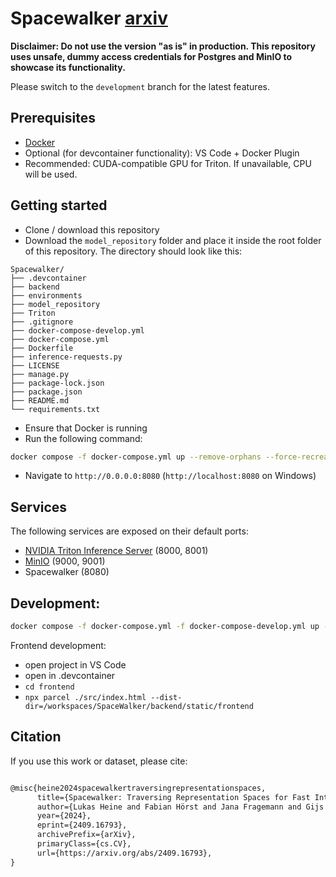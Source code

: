 # Spacewalker [arxiv](https://arxiv.org/abs/2409.16793)

__Disclaimer: Do not use the version "as is" in production. This repository uses unsafe, dummy access credentials for Postgres and MinIO to showcase its functionality.__

Please switch to the `development` branch for the latest features.
## Prerequisites
- [Docker](https://www.docker.com/get-started/)
- Optional (for devcontainer functionality): VS Code + Docker Plugin
- Recommended: CUDA-compatible GPU for Triton. If unavailable, CPU will be used.

## Getting started

- Clone / download this repository
- Download the `model_repository` folder and place it inside the root folder of this repository. The directory should look like this:
```
Spacewalker/
├── .devcontainer
├── backend
├── environments
├── model_repository
├── Triton
├── .gitignore
├── docker-compose-develop.yml
├── docker-compose.yml
├── Dockerfile
├── inference-requests.py
├── LICENSE
├── manage.py
├── package-lock.json
├── package.json
├── README.md
└── requirements.txt
```
- Ensure that Docker is running
- Run the following command:

```bash
docker compose -f docker-compose.yml up --remove-orphans --force-recreate
```

- Navigate to `http://0.0.0.0:8080` (`http://localhost:8080` on Windows)

## Services
The following services are exposed on their default ports:
- [NVIDIA Triton Inference Server](https://www.nvidia.com/en-us/ai-data-science/products/triton-inference-server/) (8000, 8001)
- [MinIO](https://min.io) (9000, 9001)
- Spacewalker (8080)

## Development:
```bash
docker compose -f docker-compose.yml -f docker-compose-develop.yml up --remove-orphans --force-recreate
```

Frontend development:
- open project in VS Code
- open in .devcontainer
- ```cd frontend```
- ```npx parcel ./src/index.html --dist-dir=/workspaces/SpaceWalker/backend/static/frontend```

## Citation
If you use this work or dataset, please cite:
```latex

@misc{heine2024spacewalkertraversingrepresentationspaces,
      title={Spacewalker: Traversing Representation Spaces for Fast Interactive Exploration and Annotation of Unstructured Data}, 
      author={Lukas Heine and Fabian Hörst and Jana Fragemann and Gijs Luijten and Miriam Balzer and Jan Egger and Fin Bahnsen and M. Saquib Sarfraz and Jens Kleesiek and Constantin Seibold},
      year={2024},
      eprint={2409.16793},
      archivePrefix={arXiv},
      primaryClass={cs.CV},
      url={https://arxiv.org/abs/2409.16793}, 
}

```
